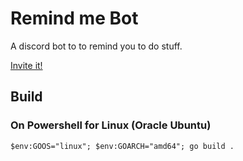 # Remind me Bot

A discord bot to to remind you to do stuff.

[Invite it!](https://discord.com/api/oauth2/authorize?client_id=1042247761053098054&permissions=138240&scope=bot)

## Build

### On Powershell for Linux (Oracle Ubuntu)

`$env:GOOS="linux"; $env:GOARCH="amd64"; go build .`
